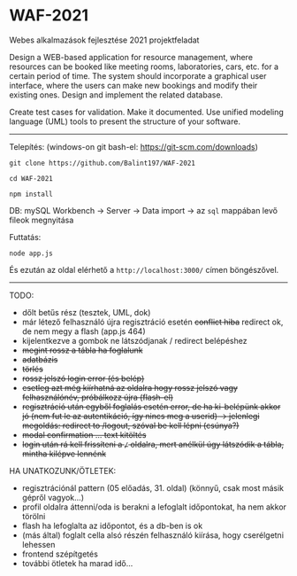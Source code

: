 # WAF-2021
Webes alkalmazások fejlesztése 2021 projektfeladat

Design a WEB-based application for resource management, where resources can be booked like meeting rooms, laboratories, cars, etc. for a certain period of time. The system should incorporate a graphical user interface, where the users can make new bookings and modify their existing ones. Design and implement the related database. 

Create test cases for validation. Make it documented. Use unified modeling language (UML) tools to present the structure of your software.

____________________________________________________

Telepítés: (windows-on git bash-el: https://git-scm.com/downloads)

`git clone https://github.com/Balint197/WAF-2021`

`cd WAF-2021`

`npm install` 

DB: mySQL Workbench -> Server -> Data import -> az `sql` mappában levő fileok megnyitása

Futtatás:

`node app.js`

És ezután az oldal elérhető a `http://localhost:3000/` címen böngészővel.

____________________________________________________

TODO:

* dőlt betűs rész (tesztek, UML, dok)
* már létező felhasználó újra regisztráció esetén ~~conflict hiba~~ redirect ok, de nem megy a flash (app.js 464)
* kijelentkezve a gombok ne látszódjanak / redirect belépéshez
* ~~megint rossz a tábla ha foglalunk~~
* ~~adatbázis~~
* ~~törlés~~
* ~~rossz jelszó login error (és belép)~~
* ~~esetleg azt még kiírhatná az oldalra hogy rossz jelszó vagy felhasználónév, próbálkozz újra (flash-el)~~
* ~~regisztráció után egyből foglalás esetén error, de ha ki-belépünk akkor jó (nem fut le az autentikáció, így nincs meg a userid) -> jelenlegi megoldás: redirect to /logout, szóval be kell lépni (csúnya?)~~
* ~~modal confirmation ... text kitöltés~~
* ~~login után rá kell frissíteni a `/` oldalra, mert anélkül úgy látszódik a tábla, mintha kilépve lennénk~~

HA UNATKOZUNK/ÖTLETEK:

* regisztrációnál pattern (05 előadás, 31. oldal) (könnyű, csak most másik gépről vagyok...)
* profil oldalra áttenni/oda is berakni a lefoglalt időpontokat, ha nem akkor törölni
* flash ha lefoglalta az időpontot, és a db-ben is ok
* (más által) foglalt cella alsó részén felhasználó kiírása, hogy cserélgetni lehessen
* frontend szépítgetés
* további ötletek ha marad idő...
